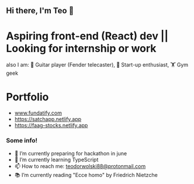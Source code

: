 ## Hi there, I'm Teo 👋

# Aspiring front-end (React) dev || Looking for internship or work

also I am:
🎸 Guitar player (Fender telecaster),
🧪 Start-up enthusiast,
🏋️  Gym geek

# Portfolio
- www.fundatify.com
- https://satchapp.netlify.app
- https://faag-stocks.netlify.app

### Some info!

- 🔭 I’m currently preparing for hackathon in june
- 🌱 I’m currently learning TypeScript
- 📫 How to reach me: teodorwolski88@protonmail.com
- 📚 I’m currently reading "Ecce homo" by Friedrich Nietzche
